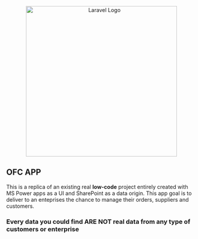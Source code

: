 <p align="center"><a href="https://laravel.com" target="_blank"><img src="https://raw.githubusercontent.com/laravel/art/master/logo-lockup/5%20SVG/2%20CMYK/1%20Full%20Color/laravel-logolockup-cmyk-red.svg" width="400" alt="Laravel Logo"></a></p>

## OFC APP

This is a replica of an existing real <b>low-code</b> project entirely created with MS Power apps as a UI and SharePoint as a data origin.
This app goal is to deliver to an enteprises the chance to manage their orders, suppliers and customers.

<h3>Every data you could find <b>ARE NOT</b> real data from any type of customers or enterprise</h3>